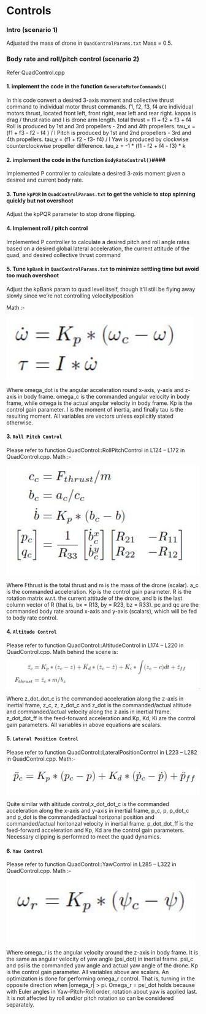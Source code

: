 # Controls
### Intro (scenario 1) ###

Adjusted the mass of drone in `QuadControlParams.txt` Mass = 0.5.

### Body rate and roll/pitch control (scenario 2) ###
Refer QuadControl.cpp

#### 1. implement the code in the function `GenerateMotorCommands()` ####

In this code convert a desired 3-axis moment and collective thrust command to individual motor thrust commands.
f1, f2, f3, f4 are individual motors thrust, located front left, front right, rear left and rear right.
kappa is drag / thrust ratio and l is drone arm length.
total thrust = f1 + f2 + f3 + f4
Roll is produced by 1st and 3rd propellers - 2nd and 4th propellers.
tau_x = (f1 + f3 - f2 - f4 ) / l
Pitch is produced by 1st and 2nd propellers - 3rd and 4th propellers.
tau_y = (f1 + f2 - f3- f4) / l
Yaw is produced by clockwise counterclockwise propeller difference.
tau_z = -1 * (f1 - f2 + f4 - f3) * k

#### 2. implement the code in the function `BodyRateControl()`####

Implemented P controller to calculate a desired 3-axis moment given a desired and current body rate.

#### 3. Tune `kpPQR` in `QuadControlParams.txt` to get the vehicle to stop spinning quickly but not overshoot ####

Adjust the kpPQR parameter to stop drone flipping.

#### 4. Implement roll / pitch control ####

Implemented P controller to calculate a desired pitch and roll angle rates based on a desired global lateral acceleration, the current attitude of the quad, and desired collective thrust command


#### 5. Tune `kpBank` in `QuadControlParams.txt` to minimize settling time but avoid too much overshoot ####

Adjust the kpBank param to quad level itself, though it’ll still be flying away slowly since we’re not controlling velocity/position

Math :-

![BodyRateControl](./2.PNG)

Where omega_dot is the angular acceleration round x-axis, y-axis and z-axis in body
frame. omega_c is the commanded angular velocity in body frame, while omega is the
actual angular velocity in body frame. Kp is the control gain parameter. I is
the moment of inertia, and finally tau is the resulting moment. All variables are
vectors unless explicitly stated otherwise.

#### 3. `Roll Pitch Control`
Please refer to function QuadControl::RollPitchControl in L124 – L172 in QuadControl.cpp. 
Math :-

![RollPitchControl](./3.PNG)

Where Fthrust is the total thrust and m is the mass of the drone (scalar). a_c is the commanded acceleration. Kp is the control gain parameter. R is the rotation matrix w.r.t. the current attitude of the drone, and b is the last column vector of R (that is, bx = R13, by = R23, bz = R33). pc and qc are the commanded body rate around x-axis and y-axis (scalars), which will be fed to body rate control.

#### 4. `Altitude Control`
Please refer to function QuadControl::AltitudeControl in L174 – L220 in QuadControl.cpp.
Math behind the scene is:

![AltitudeControl](./4.PNG)

Where z_dot_dot_c is the commanded acceleration along the z-axis in inertial frame, z_c, z, z_dot_c and z_dot is the commanded/actual altitude and commanded/actual velocity along the z axis in inertial frame. z_dot_dot_ff is the feed-forward acceleration and Kp, Kd, Ki are the control gain parameters. All variables in above equations are scalars.

#### 5. `Lateral Position Control`
Please refer to function QuadControl::LateralPositionControl in L223 – L282 in QuadControl.cpp.
Math:-

![LateralPositionControl](./5.PNG)

Quite similar with altitude control,x_dot_dot_c is the commanded acceleration along the x-axis and y-axis in inertial frame, p_c, p, p_dot_c and p_dot is the commanded/actual horizonal position and commanded/actual horitonzal velocity in inertial frame. p_dot_dot_ff is the feed-forward acceleration and Kp, Kd are the control gain parameters. Necessary clipping is performed to meet the quad dynamics.

#### 6. `Yaw Control`
Please refer to function QuadControl::YawControl in L285 – L322 in QuadControl.cpp.
Math :-

![LateralPositionControl](./6.PNG)

Where omega_r is the angular velocity around the z-axis in body frame. It is the same as angular velocity of yaw angle (psi_dot) in inertial frame.  psi_c and psi is the commanded yaw angle and actual yaw angle of the drone. Kp is the control gain parameter. All variables above are scalars.
An optimization is done for performing omega_r control. That is, turning in the opposite direction when |omega_r| > pi. Omega_r = psi_dot  holds because with Euler angles in Yaw-Pitch-Roll order, rotation about yaw is applied last. It is not affected by roll and/or pitch rotation so can be considered separately.
